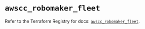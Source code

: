 # `awscc_robomaker_fleet`

Refer to the Terraform Registry for docs: [`awscc_robomaker_fleet`](https://registry.terraform.io/providers/hashicorp/awscc/0.70.0/docs/resources/robomaker_fleet).
